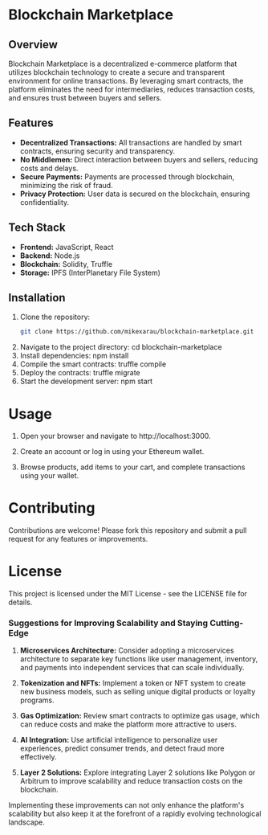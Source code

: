 # Blockchain Marketplace

## Overview
Blockchain Marketplace is a decentralized e-commerce platform that utilizes blockchain technology to create a secure and transparent environment for online transactions. By leveraging smart contracts, the platform eliminates the need for intermediaries, reduces transaction costs, and ensures trust between buyers and sellers.

## Features
- **Decentralized Transactions:** All transactions are handled by smart contracts, ensuring security and transparency.
- **No Middlemen:** Direct interaction between buyers and sellers, reducing costs and delays.
- **Secure Payments:** Payments are processed through blockchain, minimizing the risk of fraud.
- **Privacy Protection:** User data is secured on the blockchain, ensuring confidentiality.

## Tech Stack
- **Frontend:** JavaScript, React
- **Backend:** Node.js
- **Blockchain:** Solidity, Truffle
- **Storage:** IPFS (InterPlanetary File System)

## Installation
1. Clone the repository:
   ```bash
   git clone https://github.com/mikexarau/blockchain-marketplace.git

2. Navigate to the project directory:
cd blockchain-marketplace
3. Install dependencies:
npm install
4. Compile the smart contracts:
truffle compile
5. Deploy the contracts:
truffle migrate
6. Start the development server:
npm start


# Usage

1. Open your browser and navigate to http://localhost:3000.

2. Create an account or log in using your Ethereum wallet.

3. Browse products, add items to your cart, and complete transactions using your wallet.

# Contributing

Contributions are welcome! Please fork this repository and submit a pull request for any features or improvements.



# License
This project is licensed under the MIT License - see the LICENSE file for details.

### Suggestions for Improving Scalability and Staying Cutting-Edge

1. **Microservices Architecture:** Consider adopting a microservices architecture to separate key functions like user management, inventory, and payments into independent services that can scale individually.

2. **Tokenization and NFTs:** Implement a token or NFT system to create new business models, such as selling unique digital products or loyalty programs.

3. **Gas Optimization:** Review smart contracts to optimize gas usage, which can reduce costs and make the platform more attractive to users.

4. **AI Integration:** Use artificial intelligence to personalize user experiences, predict consumer trends, and detect fraud more effectively.

5. **Layer 2 Solutions:** Explore integrating Layer 2 solutions like Polygon or Arbitrum to improve scalability and reduce transaction costs on the blockchain.

Implementing these improvements can not only enhance the platform's scalability but also keep it at the forefront of a rapidly evolving technological landscape.

